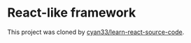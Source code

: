 # React-like framework
This project was cloned by [cyan33/learn-react-source-code](https://github.com/cyan33/learn-react-source-code).